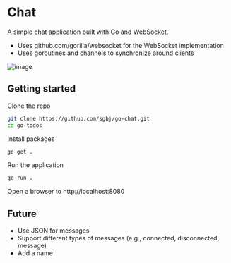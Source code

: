 # Chat

A simple chat application built with Go and WebSocket.

* Uses github.com/gorilla/websocket for the WebSocket implementation
* Uses goroutines and channels to synchronize around clients

![image](https://github.com/sgbj/go-chat/assets/5178445/eef17aa8-2124-4a6b-9890-658a5eb80b05)

## Getting started

Clone the repo

```bash
git clone https://github.com/sgbj/go-chat.git
cd go-todos
```

Install packages

```bash
go get .
```

Run the application

```bash
go run .
```

Open a browser to http://localhost:8080

## Future

* Use JSON for messages
* Support different types of messages (e.g., connected, disconnected, message)
* Add a name
